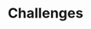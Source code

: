 ---
title: Challenges
summary: Collection of Hack The Box challenges.
# cover:
#     image: images/series/ctf/challenges.png
hidemeta: true
---